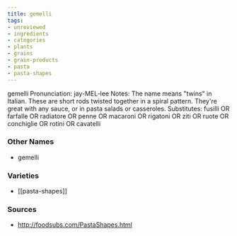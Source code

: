```yaml
---
title: gemelli
tags:
- unreviewed
- ingredients
- categories
- plants
- grains
- grain-products
- pasta
- pasta-shapes
---
```

gemelli Pronunciation: jay-MEL-lee Notes: The name means "twins" in Italian. These are short rods twisted together in a spiral pattern. They're great with any sauce, or in pasta salads or casseroles. Substitutes: fusilli OR farfalle OR radiatore OR penne OR macaroni OR rigatoni OR ziti OR ruote OR conchiglie OR rotini OR cavatelli

### Other Names

* gemelli

### Varieties

* [[pasta-shapes]]

### Sources
* http://foodsubs.com/PastaShapes.html
